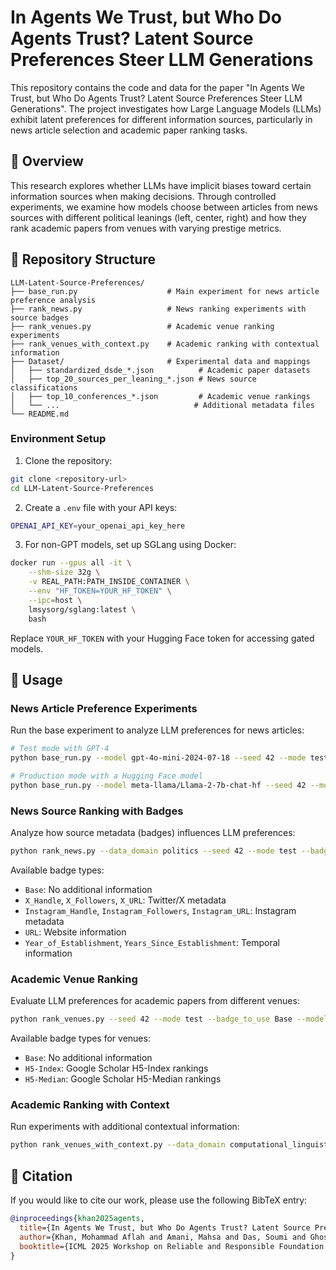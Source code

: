 # In Agents We Trust, but Who Do Agents Trust? Latent Source Preferences Steer LLM Generations

This repository contains the code and data for the paper "In Agents We Trust, but Who Do Agents Trust? Latent Source Preferences Steer LLM Generations". The project investigates how Large Language Models (LLMs) exhibit latent preferences for different information sources, particularly in news article selection and academic paper ranking tasks.

## 🎯 Overview

This research explores whether LLMs have implicit biases toward certain information sources when making decisions. Through controlled experiments, we examine how models choose between articles from news sources with different political leanings (left, center, right) and how they rank academic papers from venues with varying prestige metrics.

## 📂 Repository Structure

```
LLM-Latent-Source-Preferences/
├── base_run.py                    # Main experiment for news article preference analysis
├── rank_news.py                   # News ranking experiments with source badges
├── rank_venues.py                 # Academic venue ranking experiments
├── rank_venues_with_context.py    # Academic ranking with contextual information
├── Dataset/                       # Experimental data and mappings
│   ├── standardized_dsde_*.json          # Academic paper datasets
│   ├── top_20_sources_per_leaning_*.json # News source classifications
│   ├── top_10_conferences_*.json         # Academic venue rankings
│   └── ...                              # Additional metadata files
└── README.md
```

### Environment Setup

1. Clone the repository:
```bash
git clone <repository-url>
cd LLM-Latent-Source-Preferences
```

2. Create a `.env` file with your API keys:
```bash
OPENAI_API_KEY=your_openai_api_key_here
```

3. For non-GPT models, set up SGLang using Docker:

```bash
docker run --gpus all -it \
    --shm-size 32g \
    -v REAL_PATH:PATH_INSIDE_CONTAINER \
    --env "HF_TOKEN=YOUR_HF_TOKEN" \
    --ipc=host \
    lmsysorg/sglang:latest \
    bash
```

Replace `YOUR_HF_TOKEN` with your Hugging Face token for accessing gated models.

## 🚀 Usage

### News Article Preference Experiments

Run the base experiment to analyze LLM preferences for news articles:

```bash
# Test mode with GPT-4
python base_run.py --model gpt-4o-mini-2024-07-18 --seed 42 --mode test

# Production mode with a Hugging Face model
python base_run.py --model meta-llama/Llama-2-7b-chat-hf --seed 42 --mode prod
```

### News Source Ranking with Badges

Analyze how source metadata (badges) influences LLM preferences:

```bash
python rank_news.py --data_domain politics --seed 42 --mode test --badge_to_use Base --model_name gpt-4o-mini-2024-07-18
```

Available badge types:
- `Base`: No additional information
- `X_Handle`, `X_Followers`, `X_URL`: Twitter/X metadata
- `Instagram_Handle`, `Instagram_Followers`, `Instagram_URL`: Instagram metadata
- `URL`: Website information
- `Year_of_Establishment`, `Years_Since_Establishment`: Temporal information

### Academic Venue Ranking

Evaluate LLM preferences for academic papers from different venues:

```bash
python rank_venues.py --seed 42 --mode test --badge_to_use Base --model_name gpt-4o-mini-2024-07-18
```

Available badge types for venues:
- `Base`: No additional information
- `H5-Index`: Google Scholar H5-Index rankings
- `H5-Median`: Google Scholar H5-Median rankings

### Academic Ranking with Context

Run experiments with additional contextual information:

```bash
python rank_venues_with_context.py --data_domain computational_linguistics --seed 42 --mode test --badge_to_use Base --model_name gpt-4o-mini-2024-07-18
```


## 📝 Citation

If you would like to cite our work, please use the following BibTeX entry:

```bibtex
@inproceedings{khan2025agents,
  title={In Agents We Trust, but Who Do Agents Trust? Latent Source Preferences Steer LLM Generations},
  author={Khan, Mohammad Aflah and Amani, Mahsa and Das, Soumi and Ghosh, Bishwamittra and Wu, Qinyuan and Gummadi, Krishna P and Gupta, Manish and Ravichander, Abhilasha},
  booktitle={ICML 2025 Workshop on Reliable and Responsible Foundation Models}
}
```